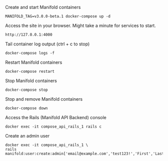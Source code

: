Create and start Manifold containers
```
MANIFOLD_TAG=v3.0.0-beta.1 docker-compose up -d
```

Access the site in your browser. Might take a minute for services to start.
```
http://127.0.0.1:4000
```

Tail container log output (ctrl + c to stop)
```
docker-compose logs -f
```

Restart Manifold containers
```
docker-compose restart
```

Stop Manifold containers
```
docker-compose stop
```

Stop and remove Manifold containers
```
docker-compose down
```

Access the Rails (Manifold API Backend) console
```
docker exec -it compose_api_rails_1 rails c
```

Create an admin user
```
docker exec -it compose_api_rails_1 \
rails manifold:user:create:admin['email@example.com','test123!','First','Last']
```
